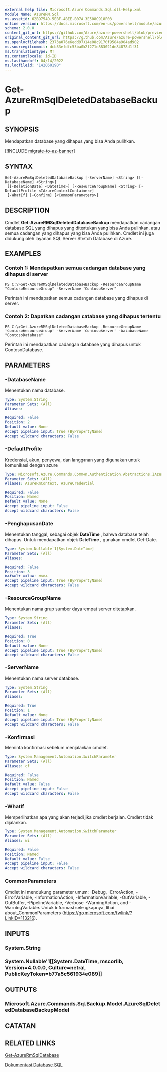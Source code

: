 ```yaml
---
external help file: Microsoft.Azure.Commands.Sql.dll-Help.xml
Module Name: AzureRM.Sql
ms.assetid: 62B9754D-5EBF-4BEE-B07A-3E508C918F03
online version: https://docs.microsoft.com/en-us/powershell/module/azurerm.sql/get-azurermsqldeleteddatabasebackup
schema: 2.0.0
content_git_url: https://github.com/Azure/azure-powershell/blob/preview/src/ResourceManager/Sql/Commands.Sql/help/Get-AzureRMSqlDeletedDatabaseBackup.md
original_content_git_url: https://github.com/Azure/azure-powershell/blob/preview/src/ResourceManager/Sql/Commands.Sql/help/Get-AzureRMSqlDeletedDatabaseBackup.md
ms.openlocfilehash: 2373a076e6edd97314e08c9170f9584a904ad902
ms.sourcegitcommit: dcb33efdfc53ba0b2f271e883021de84878d1f31
ms.translationtype: MT
ms.contentlocale: id-ID
ms.lasthandoff: 04/14/2022
ms.locfileid: "142060190"
---
```

# Get-AzureRmSqlDeletedDatabaseBackup

## SYNOPSIS
Mendapatkan database yang dihapus yang bisa Anda pulihkan.

[!INCLUDE [migrate-to-az-banner](../../includes/migrate-to-az-banner.md)]

## SYNTAX

```
Get-AzureRmSqlDeletedDatabaseBackup [-ServerName] <String> [[-DatabaseName] <String>]
 [[-DeletionDate] <DateTime>] [-ResourceGroupName] <String> [-DefaultProfile <IAzureContextContainer>]
 [-WhatIf] [-Confirm] [<CommonParameters>]
```

## DESCRIPTION
Cmdlet **Get-AzureRMSqlDeletedDatabaseBackup** mendapatkan cadangan database SQL yang dihapus yang ditentukan yang bisa Anda pulihkan, atau semua cadangan yang dihapus yang bisa Anda pulihkan.
Cmdlet ini juga didukung oleh layanan SQL Server Stretch Database di Azure.

## EXAMPLES

### Contoh 1: Mendapatkan semua cadangan database yang dihapus di server
```
PS C:\>Get-AzureRMSqlDeletedDatabaseBackup -ResourceGroupName "ContosoResourceGroup" -ServerName "ContosoServer"
```

Perintah ini mendapatkan semua cadangan database yang dihapus di server.

### Contoh 2: Dapatkan cadangan database yang dihapus tertentu
```
PS C:\>Get-AzureRMSqlDeletedDatabaseBackup -ResourceGroupName "ContosoResourceGroup" -ServerName "ContosoServer" -DatabaseName "ContosoDatabase"
```

Perintah ini mendapatkan cadangan database yang dihapus untuk ContosoDatabase.

## PARAMETERS

### -DatabaseName
Menentukan nama database.

```yaml
Type: System.String
Parameter Sets: (All)
Aliases:

Required: False
Position: 2
Default value: None
Accept pipeline input: True (ByPropertyName)
Accept wildcard characters: False
```

### -DefaultProfile
Kredensial, akun, penyewa, dan langganan yang digunakan untuk komunikasi dengan azure

```yaml
Type: Microsoft.Azure.Commands.Common.Authentication.Abstractions.IAzureContextContainer
Parameter Sets: (All)
Aliases: AzureRmContext, AzureCredential

Required: False
Position: Named
Default value: None
Accept pipeline input: False
Accept wildcard characters: False
```

### -PenghapusanDate
Menentukan tanggal, sebagai objek **DateTime** , bahwa database telah dihapus.
Untuk mendapatkan objek **DateTime** , gunakan cmdlet Get-Date.

```yaml
Type: System.Nullable`1[System.DateTime]
Parameter Sets: (All)
Aliases:

Required: False
Position: 3
Default value: None
Accept pipeline input: True (ByPropertyName)
Accept wildcard characters: False
```

### -ResourceGroupName
Menentukan nama grup sumber daya tempat server ditetapkan.

```yaml
Type: System.String
Parameter Sets: (All)
Aliases:

Required: True
Position: 0
Default value: None
Accept pipeline input: True (ByPropertyName)
Accept wildcard characters: False
```

### -ServerName
Menentukan nama server database.

```yaml
Type: System.String
Parameter Sets: (All)
Aliases:

Required: True
Position: 1
Default value: None
Accept pipeline input: True (ByPropertyName)
Accept wildcard characters: False
```

### -Konfirmasi
Meminta konfirmasi sebelum menjalankan cmdlet.

```yaml
Type: System.Management.Automation.SwitchParameter
Parameter Sets: (All)
Aliases: cf

Required: False
Position: Named
Default value: False
Accept pipeline input: False
Accept wildcard characters: False
```

### -WhatIf
Memperlihatkan apa yang akan terjadi jika cmdlet berjalan.
Cmdlet tidak dijalankan.

```yaml
Type: System.Management.Automation.SwitchParameter
Parameter Sets: (All)
Aliases: wi

Required: False
Position: Named
Default value: False
Accept pipeline input: False
Accept wildcard characters: False
```

### CommonParameters
Cmdlet ini mendukung parameter umum: -Debug, -ErrorAction, -ErrorVariable, -InformationAction, -InformationVariable, -OutVariable, -OutBuffer, -PipelineVariable, -Verbose, -WarningAction, and -WarningVariable. Untuk informasi selengkapnya, lihat about_CommonParameters (https://go.microsoft.com/fwlink/?LinkID=113216).

## INPUTS

### System.String

### System.Nullable'1[[System.DateTime, mscorlib, Version=4.0.0.0, Culture=netral, PublicKeyToken=b77a5c561934e089]]

## OUTPUTS

### Microsoft.Azure.Commands.Sql.Backup.Model.AzureSqlDeletedDatabaseBackupModel

## CATATAN

## RELATED LINKS

[Get-AzureRmSqlDatabase](./Get-AzureRmSqlDatabase.md)

[Dokumentasi Database SQL](https://docs.microsoft.com/azure/sql-database/)
